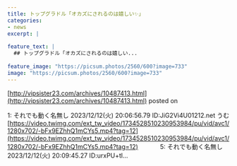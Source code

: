 ```yaml
---
title: トップグラドル「オカズにされるのは嬉しい✨」
categories:
- news
excerpt: |
  
feature_text: |
  ## トップグラドル「オカズにされるのは嬉しい...
  
feature_image: "https://picsum.photos/2560/600?image=733"
image: "https://picsum.photos/2560/600?image=733"
---
```


[http://vipsister23.com/archives/10487413.html](http://vipsister23.com/archives/10487413.html)
posted on 

<!--more-->

1: それでも動く名無し 2023/12/12(火) 20:06:56.79 ID:JiG2Vi4U01212.net うむ [https://video.twimg.com/ext_tw_video/1734528510230953984/pu/vid/avc1/1280x702/-bFx9EZhhQ1mCYs5.mp4?tag=12](https://video.twimg.com/ext_tw_video/1734528510230953984/pu/vid/avc1/1280x702/-bFx9EZhhQ1mCYs5.mp4?tag=12) 　　　 5: それでも動く名無し 2023/12/12(火) 20:09:45.27 ID:urxPU+tl...

